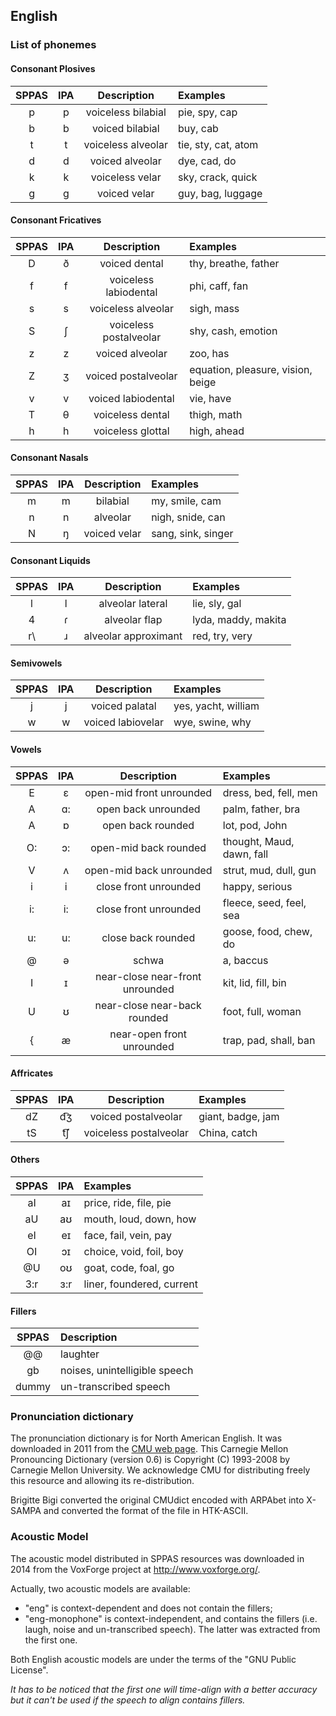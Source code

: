 ## English

### List of phonemes

#### Consonant Plosives

| SPPAS |  IPA  | Description           | Examples             |
|:-----:|:-----:|:---------------------:|:---------------------|
|   p   |   p   | voiceless bilabial    | pie, spy, cap        |
|   b   |   b   | voiced bilabial       | buy, cab             |
|   t   |   t   | voiceless alveolar    | tie, sty, cat, atom  |
|   d   |   d   | voiced alveolar       | dye, cad, do         |
|   k   |   k   | voiceless velar       | sky, crack, quick    |
|   g   |   g   | voiced velar          | guy, bag, luggage    |


#### Consonant Fricatives

| SPPAS |  IPA  | Description            | Examples             |
|:-----:|:-----:|:----------------------:|:---------------------|
|   D   |   ð   | voiced dental          | thy, breathe, father |
|   f   |   f   | voiceless labiodental  | phi, caff, fan       |
|   s   |   s   | voiceless alveolar     | sigh, mass           |
|   S   |   ʃ   | voiceless postalveolar | shy, cash, emotion   |
|   z   |   z   | voiced alveolar        | zoo, has             |
|   Z   |   ʒ   | voiced postalveolar    | equation, pleasure, vision, beige |
|   v   |   v   | voiced labiodental     | vie, have            |
|   T   |   θ   | voiceless dental       | thigh, math          |
|   h   |   h   | voiceless glottal      | high, ahead          |


#### Consonant Nasals

| SPPAS |  IPA  | Description            | Examples           |
|:-----:|:-----:|:----------------------:|:-------------------|
|   m   |   m   | bilabial               | my, smile, cam     |
|   n   |   n   | alveolar               | nigh, snide, can   |
|   N   |   ŋ   | voiced velar           | sang, sink, singer |


#### Consonant Liquids

| SPPAS |  IPA  | Description            | Examples            |
|:-----:|:-----:|:----------------------:|:--------------------|
|   l   |   l   | alveolar lateral       | lie, sly, gal       |
|   4   |   ɾ   | alveolar flap          | lyda, maddy, makita |
|   r\\ |   ɹ   | alveolar approximant   | red, try, very      |


#### Semivowels

| SPPAS |  IPA  | Description            | Examples             |
|:-----:|:-----:|:----------------------:|:---------------------|
|   j   |   j   | voiced palatal         | yes, yacht, william  |
|   w   |   w   | voiced labiovelar      | wye, swine, why      | 


#### Vowels

| SPPAS |  IPA  | Description               | Examples                  |
|:-----:|:-----:|:-------------------------:|:--------------------------|
|   E   |   ɛ   | open-mid front unrounded  | dress, bed, fell, men     |
|   A   |   ɑ:  | open back unrounded       | palm, father, bra         |
|   A   |   ɒ   | open back rounded         | lot, pod, John            |
|   O:  |   ɔ:  | open-mid back rounded     | thought, Maud, dawn, fall |
|   V   |   ʌ   | open-mid back unrounded   | strut, mud, dull, gun     |
|   i   |   i   | close front unrounded     | happy, serious            |
|   i:  |   i:  | close front unrounded     | fleece, seed, feel, sea   |
|   u:  |   u:  | close back rounded        | goose, food, chew, do     |
|   @   |   ə   | schwa                     | a, baccus                 |
|   I   |   ɪ   | near-close near-front unrounded | kit, lid, fill, bin   |
|   U   |   ʊ   | near-close near-back rounded    | foot, full, woman     |
|   {   |   æ   | near-open front unrounded       | trap, pad, shall, ban |


#### Affricates

| SPPAS |  IPA  | Description               | Examples          |
|:-----:|:-----:|:-------------------------:|:------------------|
|  dZ   |  d͡ʒ   | voiced postalveolar       | giant, badge, jam | 
|  tS   |  t͡ʃ   | voiceless postalveolar    | China, catch      |


#### Others

| SPPAS |  IPA  | Examples                  |
|:-----:|:-----:|:--------------------------|
|  aI   |  aɪ   | price, ride, file, pie    |
|  aU   |  aʊ   | mouth, loud, down, how    |
|  eI   |  eɪ   | face, fail, vein, pay     |
|  OI   |  ɔɪ   | choice, void, foil, boy   |
|  @U   |  oʊ   | goat, code, foal, go      |
| 3:r   |  ɜ:r  | liner, foundered, current |


#### Fillers

| SPPAS | Description                     | 
|:-----:|:--------------------------------|
| @@    |  laughter                       |
| gb    |  noises,  unintelligible speech |
| dummy |  un-transcribed speech          |


### Pronunciation dictionary

The pronunciation dictionary is for North American English. 
It was downloaded in 2011 from the 
[CMU web page](http://www.speech.cs.cmu.edu/cgi-bin/cmudict). 
This Carnegie Mellon Pronouncing Dictionary (version 0.6) is 
Copyright (C) 1993-2008 by Carnegie Mellon University. 
We acknowledge CMU for distributing freely this resource and 
allowing its re-distribution.

Brigitte Bigi converted the original CMUdict encoded with 
ARPAbet into X-SAMPA and converted the format of the file in 
HTK-ASCII.


### Acoustic Model

The acoustic model distributed in SPPAS resources was downloaded in 2014
from the VoxForge project at <http://www.voxforge.org/>. 

Actually, two acoustic models are available:

* "eng" is context-dependent and does not contain the fillers;
* "eng-monophone" is context-independent, and contains the fillers 
(i.e. laugh, noise and un-transcribed speech). 
The latter was extracted from the first one.

Both English acoustic models are under the terms of the "GNU Public License".

*It has to be noticed that the first one will time-align with a better
accuracy but it can't be used if the speech to align contains fillers.*
